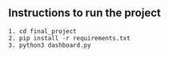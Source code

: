 ## Instructions to run the project


    1. cd final_project
    2. pip install -r requirements.txt
    3. python3 dashboard.py

